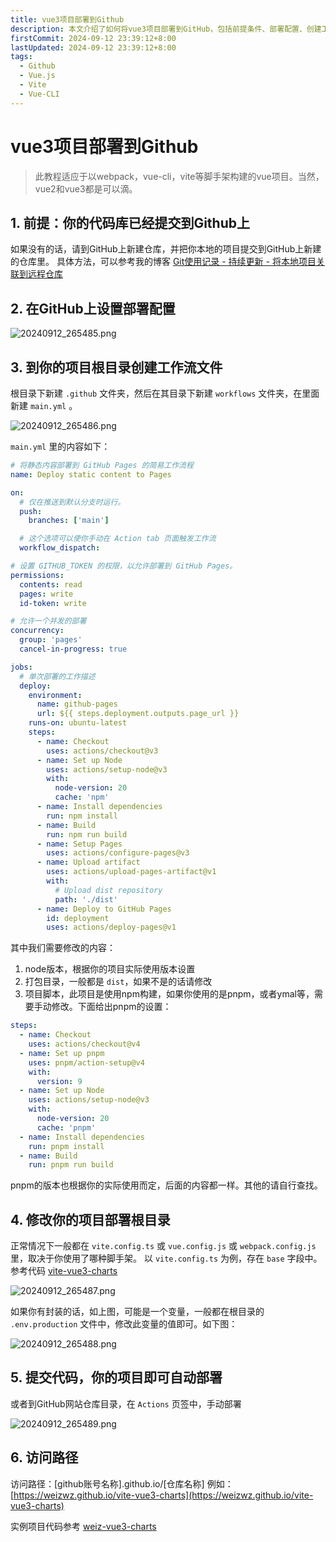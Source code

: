 ```yaml
---
title: vue3项目部署到Github
description: 本文介绍了如何将vue3项目部署到GitHub，包括前提条件、部署配置、创建工作流文件、修改项目部署根目录、提交代码和访问路径的详细步骤和方法
firstCommit: 2024-09-12 23:39:12+8:00
lastUpdated: 2024-09-12 23:39:12+8:00
tags:
  - Github
  - Vue.js
  - Vite
  - Vue-CLI
---
```


# vue3项目部署到Github

> 此教程适应于以webpack，vue-cli，vite等脚手架构建的vue项目。当然，vue2和vue3都是可以滴。

## 1. 前提：你的代码库已经提交到Github上

如果没有的话，请到GitHub上新建仓库，并把你本地的项目提交到GitHub上新建的仓库里。
具体方法，可以参考我的博客 [Git使用记录 - 持续更新 - 将本地项目关联到远程仓库](https://note.weizwz.com/git/use-log#%E5%B0%86%E6%9C%AC%E5%9C%B0%E9%A1%B9%E7%9B%AE%E5%85%B3%E8%81%94%E5%88%B0%E8%BF%9C%E7%A8%8B%E4%BB%93%E5%BA%93)

## 2. 在GitHub上设置部署配置

![20240912_265485.png](https://www.helloimg.com/i/2025/01/03/67775081f41bc.png)

## 3. 到你的项目根目录创建工作流文件

根目录下新建 `.github` 文件夹，然后在其目录下新建 `workflows` 文件夹，在里面新建 `main.yml` 。

![20240912_265486.png](https://www.helloimg.com/i/2025/01/03/6777507fed336.png)

`main.yml` 里的内容如下：

```yml
# 将静态内容部署到 GitHub Pages 的简易工作流程
name: Deploy static content to Pages

on:
  # 仅在推送到默认分支时运行。
  push:
    branches: ['main']

  # 这个选项可以使你手动在 Action tab 页面触发工作流
  workflow_dispatch:

# 设置 GITHUB_TOKEN 的权限，以允许部署到 GitHub Pages。
permissions:
  contents: read
  pages: write
  id-token: write

# 允许一个并发的部署
concurrency:
  group: 'pages'
  cancel-in-progress: true

jobs:
  # 单次部署的工作描述
  deploy:
    environment:
      name: github-pages
      url: ${{ steps.deployment.outputs.page_url }}
    runs-on: ubuntu-latest
    steps:
      - name: Checkout
        uses: actions/checkout@v3
      - name: Set up Node
        uses: actions/setup-node@v3
        with:
          node-version: 20
          cache: 'npm'
      - name: Install dependencies
        run: npm install
      - name: Build
        run: npm run build
      - name: Setup Pages
        uses: actions/configure-pages@v3
      - name: Upload artifact
        uses: actions/upload-pages-artifact@v1
        with:
          # Upload dist repository
          path: './dist'
      - name: Deploy to GitHub Pages
        id: deployment
        uses: actions/deploy-pages@v1
```

其中我们需要修改的内容：

1. node版本，根据你的项目实际使用版本设置
2. 打包目录，一般都是 `dist`，如果不是的话请修改
3. 项目脚本，此项目是使用npm构建，如果你使用的是pnpm，或者ymal等，需要手动修改。下面给出pnpm的设置：

```yml
steps:
  - name: Checkout
	uses: actions/checkout@v4
  - name: Set up pnpm
	uses: pnpm/action-setup@v4
	with:
	  version: 9
  - name: Set up Node
	uses: actions/setup-node@v3
	with:
	  node-version: 20
	  cache: 'pnpm'
  - name: Install dependencies
	run: pnpm install
  - name: Build
	run: pnpm run build
```

pnpm的版本也根据你的实际使用而定，后面的内容都一样。其他的请自行查找。

## 4. 修改你的项目部署根目录

正常情况下一般都在 `vite.config.ts` 或 `vue.config.js` 或 `webpack.config.js` 里，取决于你使用了哪种脚手架。
以 `vite.config.ts` 为例，存在 `base` 字段中。参考代码 [vite-vue3-charts](https://github.com/weizwz/vite-vue3-charts/blob/main/vite.config.ts)

![20240912_265487.png](https://www.helloimg.com/i/2025/01/03/6777507f7d2cd.png)

如果你有封装的话，如上图，可能是一个变量，一般都在根目录的 `.env.production` 文件中，修改此变量的值即可。如下图：

![20240912_265488.png](https://www.helloimg.com/i/2025/01/03/6777507fe4ea0.png)

## 5. 提交代码，你的项目即可自动部署

或者到GitHub网站仓库目录，在 `Actions` 页签中，手动部署

![20240912_265489.png](https://www.helloimg.com/i/2025/01/03/67775080ba0a0.png)

## 6. 访问路径

访问路径：[github账号名称].github.io/[仓库名称]
例如：[https://weizwz.github.io/vite-vue3-charts](https://weizwz.github.io/vite-vue3-charts)

实例项目代码参考 [weiz-vue3-charts](https://github.com/weizwz/vite-vue3-charts)
